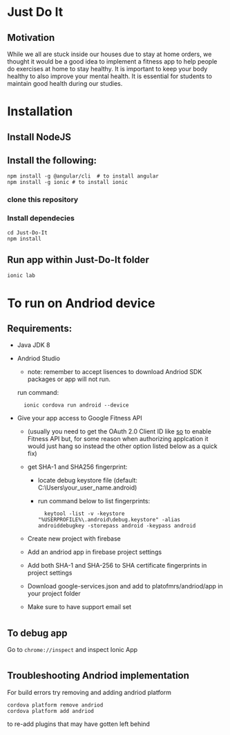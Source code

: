 # Just Do It

## Motivation
While we all are stuck inside our houses due to stay at home orders, we thought it would be a good idea to implement a fitness app to help people do exercises at home to stay healthy. It is important to keep your body healthy to also improve your mental health. It is essential for students to maintain good health during our studies.

# Installation

## Install NodeJS
## Install the following:

    npm install -g @angular/cli  # to install angular
    npm install -g ionic # to install ionic

### clone this repository

### Install dependecies
    
    cd Just-Do-It
    npm install

## Run app within Just-Do-It folder
    ionic lab

# To run on Andriod device

## Requirements: 
- Java JDK 8
- Andriod Studio 
    - note: remember to accept lisences to download Andriod SDK packages or app will not run.

    run command: 
    
        ionic cordova run android --device 

- Give your app access to Google Fitness API
    - (usually you need to get the OAuth 2.0 Client ID like [so](https://developers.google.com/fit/android/get-api-key) to enable Fitness API but, for some reason when authorizing applcation it would just hang so instead the other option listed below as a quick fix)

    - get SHA-1 and SHA256 fingerprint:
        - locate debug keystore file (default: C:\Users\your_user_name\.android\)
        - run command below to list fingerprints:

                keytool -list -v -keystore "%USERPROFILE%\.android\debug.keystore" -alias androiddebugkey -storepass android -keypass android
    - Create new project with firebase
    - Add an andriod app in firebase project settings
    - Add both SHA-1 and SHA-256 to SHA certificate fingerprints in project settings
    - Download google-services.json and add to platofmrs/andriod/app in your project folder
    - Make sure to have support email set

#

## To debug app

Go to ``` chrome://inspect ``` and inspect Ionic App

#

## Troubleshooting Andriod implementation

For build errors try removing and adding andriod platform
    
    cordova platform remove andriod
    cordova platform add andriod

to re-add plugins that may have gotten left behind

